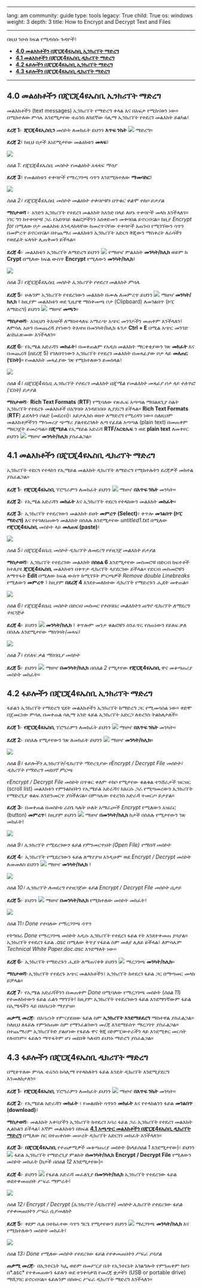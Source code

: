 

---

lang: am
community: guide
type: tools
legacy: True
child: True
os: windows
weight: 3
depth: 3
title: How to Encrypt and Decrypt Text and Files

---

በዚህ ንዑስ ክፍል የሚዳሰሱ ጉዳዮች፤

- [**4.0 መልእክቶችን በጂፒጂ4ዩኤስቢ ኢንክሪፕት ማድረግ**](#4.0)
- [**4.1 መልእክቶችን በጂፒጂ4ዩኤስቢ ዲክሪፕት ማድረግ**](#4.1)
- [**4.2 ፋይሎችን በጂፒጂ4ዩኤስቢ ኢንክሪፕት ማድረግ**](#4.2)
- [**4.3 ፋይሎችን በጂፒጂ4ዩኤስቢ ዲክሪፕት ማድረግ**](#4.3)

-------

<a name="4.0"></a>
## 4.0 መልዕክቶችን በጂፒጂ4ዩኤስቢ ኢንክሪፕት ማድረግ ##

መልእክቶችን (text messages) ኢንክሪፕት የማድረግ ቀላል እና በአፍታ የሚከናወን ነው። በሚከተለው ምሳሌ እንደሚታየው ቴሬንስ ለጓደኛው ሳሊማ ኢንክሪፕት የተደረገ መልእክት ይልካል፤

**ደረጃ 1**፦ **ጂፒጂ4ዩኢስቢን** መስኮት ለመክፈት ይህንን **እጥፍ ንኬት** ![](/sbox/screen/gpg4usb-en/03.png) ማድረግ። 

**ደረጃ 2**፤ ከዚህ በታች እነደሚታየው መልዕክቱን **መጻፍ**፤

![](/sbox/screen/gpg4usb-en/19.png)

*ስዕል 1: የጂፒጂ4ዩኤስቢ መስኮት የመልዕክት አጻጻፍ ማሳያ*

**ደረጃ 3**፤ የመልዕክቱን ተቀባዮች የማረጋገጫ ሳጥን እንደሚከተለው **ማመሳከር**፤

![](/sbox/screen/gpg4usb-en/20.png)

*ስዕል 2፤ የጂፒጂ4ዩኤስቢ መስኮት መልዕክት ተቀባዮቹን በጥቁር ቀልሞ ተከቦ ይታያል*

**ማስታወሻ** ፦ አንድን ኢንክሪፕት የተደረገ መልእክት ከአንድ በላይ ለሆኑ ተቀባዮች መላክ እንችላለን። ነገር ግን ከተቀባዮቹ ጋራ የአደባባይ ቁልፎቻችንን አስቀድመን መቀባበል ይኖርብናል። ከዚያ *Encrypt for* በሚለው ቦታ መልእክቱ እንዲላክላቸው  ከመረጥናቸው ተቀባዮች አጠገብ የሚገኘውን ሳጥን በመምረጥ ይኖርብናል። በተጨማሪ መልእክቱን ኢንክሪፕት አድርጎ ቅጂውን ማስቀረት ለራሳችን የወደፊት ፍላጎት ሊጠቅመን ይችላል።

**ደረጃ 4**፦ መልእክቱን ኢንክሪፕት ለማድረግ ይህንን  ![](/sbox/screen/gpg4usb-en/21.png) የማዘዣ ምልእክት **መንካት/ክሊክ** ወይም ከ **Crypt** በሚለው ክፍል ውስጥ **Encrypt** የሚለውን **መንካት/ክሊክ**፤

![](/sbox/screen/gpg4usb-en/22.png)

*ስዕል 3፤ የጂፒጂ4ዩኤስቢ መስኮት ኢንክሪፕት የተደረገ መልእክት ምሳሌ*

**ደረጃ 5**፦ ሁሉንም ኢንክሪፕት የተደረገውን መልእክት በሙሉ ለመምረጥ ይህንን  ![](/sbox/screen/gpg4usb-en/23.png) ማዘዣ **መንካት/ክሊክ** ፤ ከዚያም  መልእክቱን ወደ ጊዜያዊ ማስቀመጫ ቦታ (Clipboard) ለመገልበጥ (ኮፒ ለማድረግ) ይህንን  ![](/sbox/screen/gpg4usb-en/24.png) ማዘዣ **መጫን**። 

**ማስታወሻ**፦ እነዚህን ትእዛዞች ለማስተላለፍ አማራጭ አጭር መንገዶችን መጠቀም እንችላለን፤ ለምሳሌ አሁን በመጨረሻ ያየነውን ትእዛዝ በመንካት/ክሊክ ፋንታ **Ctrl + E** በሚል አጭር መንገድ ልናስፈጽመው እንችላለን። 

**ደረጃ 6**፦ የኢሜል አድራሻን **መክፈት**፤ በመቀጠልም የአዲስ መልእክት ማርቀቂያውን ገጽ **መክፈት** እና በመጨረሻ (በደረጃ 5) የገለበጥነውን ኢንክሪፕት የተደረገ መልእክት  በመጻፊያው ቦታ ላይ **መለጠር (ፔስት)**። የመልእክት መጻፊያው ገጽ  የሚከተለውን ይመስላል፤

![](/sbox/screen/gpg4usb-en/25.png)

*ስዕል 4፤ በጂፒጂ4ዩሴቢ ኢንክሪፕት የተደረገ መልእክት በጂሜል የመልእክት መጻፊያ ቦታ ላይ ተለጥፎ (ፔስት) ይታያል*

**ማስታወሻ**፦ **Rich Text Formats** (**RTF**) የሚባለው የጽሑፍ አጣጣል ማበልጸጊያ ስልት  ኢንክሪፕት  የተደረጉ መልእክቶች በአግባቡ እንዳይነበቡ ሊያደርግ ይችላል። **Rich Text Formats** (**RTF**) ፊደላትን ቦልድ (መደረብ)፣ አይታሊክስ ወዘተ ለማድረግ የሚረዳን ነው። ስለዚህም መልእክቶቻችንን ማሳመሪያ ጭማሪ ያልተደረገለት ሌጣ የፊደል አጣጣል (plain text) በመጠቀም ማዘጋጀት ይመረጣል። **በጂሜይል** የኢሜይል አድራሻ **RTF/አርቲኤፍ** ን ወደ  **plain text** ለመቀየር ይህንን ![](/sbox/screen/gpg4usb-en/26.png) ማዘዣ **መንካት/ክሊክ** ያስፈልጋል። 


<a name="4.1"></a>
## 4.1 መልእክቶችን በጂፒጂ4ዩኤስቢ ዲክሪፕት ማድረግ ##

ኢንክሪፕት ተደርጎ የተላከን የኢሜይል መልእክት ዲክሪፕት ለማድረግ የሚከተሉትን ደረጃዎች መከተል ያስፈልጋል።

**ደረጃ 1**፦ **የጂፒጂ4ዩኤስቢ** ፕሮግራምን ለመክፈት ይህንን  ![](/sbox/screen/gpg4usb-en/03.png) ማዘዣ **በእጥፍ ንኬት** መንካት። 

**ደረጃ 2**፦ የኢሜል አድራሻን **መክፈት** እና ኢንክሪፕት ተደርጎ የተላከውን መልእክት **መክፈት**። 

**ደረጃ 3**፦ ኢንክሪፕት የተደረገውን መልእክት ይዘት **መምረጥ (Select)**፣ ቀጥሎ **መገልበጥ (ኮፒ ማድረግ)** እና የተገለበጠውን መልእክት በስእሉ እንደሚታየው *untitled1.txt* በሚለው  **የጂፒጂ4ዩኤስቢ** መስኮት ላይ **መለጠፍ (paste)**፤

![](/sbox/screen/gpg4usb-en/27.png)

*ስዕል 5፤ በጂፒጂ4ዩሴቢ መስኮት ዲክሪፕት ለመደረግ የተዘጋጀ መልእክት ይታያል*

**ማስታወሻ**፦ ኢንክሪፕት የተደረገው መልእክት **በስዕል 6** እንደሚታየው መስመሮቹ በድርብ ክፍተቶች ከተለያዩ  **ጂፒጂ4ዩኤስቢ** መልእክቱን በቀጥታ ዲክሪፕት ላያደርገው ይችላል። የድርብ መስመሮቹን ለማጥፋት **Edit** በሚለው ክፍል ውስጥ ከሚገኙት ምርጫዎች *Remove double Linebreaks* የሚለውን **መምረጥ** ፤ ከዚያም **በደረጃ 4** እንደተመለከተው ዲክሪፕት የማድረጉን ሒደት መቀጠል። 

![](/sbox/screen/gpg4usb-en/28.png)

*ስዕል 6፤ የጂፒጂ4ዩሴቢ መስኮት በድርብ መስመር የተሰባበረ መልእክትን ጠግኖ ዲክሪፕት ለማደረግ ተዘጋጅቶ*
 
**ደረጃ 4**፦ ይህንን  ![](/sbox/screen/gpg4usb-en/29.png) **መንካት/ክሊክ** ፤ ቀጥሎም መንታ ቁልፎቹን ስንፈጥር የሰጠነውን የይለፍ ቃለ በስእሉ እንደሚታየው ማስገባት/መጻፍ፤

![](/sbox/screen/gpg4usb-en/30.png)

*ስዕል 7፤ የይለፍ ቃል ማስገቢያ መስኮት*

**ደረጃ 5**፦ ይህንን  ![](/sbox/screen/gpg4usb-en/09.png) ማዘዣ **በመንካት/ክሊክ** *በስእል 2* የሚታየው **የጂፒጂ4ዩኤስቢ** ዋና መቆጣጠሪያ መስኮት መክፈት። 


<a name="4.2"></a>
## 4.2 ፋይሎችን በጂፒጂ4ዩኤስቢ ኢንክሪፕት ማድረግ ##

ፋይልን ኢንክሪፕት የማድረግ ሂደት መልእክቶችን ኢንክሪፕት ከማድረግ ጋር የሚመሳሰል ነው። ቀድሞ በጀመርነው ምሳሌ በመቀጠል ሳሊማ አንድ ፋይል ኢንክሪፕት አድርጋ ለቴረንስ ትልክለታለች።

**ደረጃ 1**፦ **የጂፒጂ4ዩኤስቢ** ፕሮግራምን ለመክፈት ይህንን  ![](/sbox/screen/gpg4usb-en/03.png) ማዘዣ **በእጥፍ ንኬት** መንካት።

**ደረጃ 2**፦ በስእሉ የሚታየውን ገጽ ለመክፈት ይህንን ![](/sbox/screen/gpg4usb-en/31.png) ማዘዣ **መንካት/ክሊክ**።

![](/sbox/screen/gpg4usb-en/32.png)

*ስዕል 8፤ ፋይሎችን ኢንክሪፕት/ዲክሪፕት ማድረጊያው የEncrypt / Decrypt File መስኮት፤ ዲክሪፕት የማድረግ መደበኛ ምርጫ*

የ*Encrypt / Decrypt File* መስኮት በጥቁር ቀለም ተከቦ የሚታየው ቁልቁል ተንሸራታች ዝርዝር (scroll list) መልእክቱን የምንልክበትን የኢሜይል አድራሻና ከእርሱ ጋራ የሚጣመረውን  ኢንክሪፕት የማድረጊያ ቁልፍ እንድንመርጥ ያስችለናል። በምሳሌው የቴረንስ አድራሻ ተመርጦ ይታያል።

**ደረጃ 3**፦ በመቀጠል በመስኮቱ ራስጌ ካሉት ሁለት አማራጮች *Encrypt* የሚለውን  አዝራር (button) **መምረጥ**፤ ከዚያም ይህንን ![](/sbox/screen/gpg4usb-en/33.png) ማዘዣ **በመንካት/ክሊክ** ከታች በስእሉ የሚታየውን ገጽ መክፈት፤

![](/sbox/screen/gpg4usb-en/34.png)

*ስዕል 9፤ ኢንክሪፕት የሚደረገውን ፋይል የምንመርጥበት (Open File) የማሰሻ መስኮት*

**ደረጃ 4**፦ ኢንክሪፕት የሚደረገውን ፋይል ለማያያዝ እንዲሁም ወደ *Encrypt / Decrypt* መስኮት ለመመለስ ይህንን ![](/sbox/screen/gpg4usb-en/35.png) ማዘዣ **መንካት/ክሊክ** ፤

![](/sbox/screen/gpg4usb-en/36.png)

*ስዕል 10፤ ኢንክሪፕት ለመደረግ የተዘጋጀው ፋይል Encrypt / Decrypt File መስኮት ሲታይ*

**ደረጃ 5**፦ ይህንን  ![](/sbox/screen/gpg4usb-en/09.png) ማዘዣ **በመንካት/ክሊክ** የሚከተለው መስኮት መክፈት፤

![](/sbox/screen/gpg4usb-en/38.png)

*ስዕል 11፤ Done  የተባለው የማረጋገጫ ሳጥን*

የትግበራ *Done* የማረጋገጫ መስኮት አዲሱ ኢንክሪፕት የተደረገ ፋይል የት እንደተቀመጠ ያሳያል። ኢንክሪፕት የተደረገ ፋይል  *.asc* በሚለው ቅጥያ የፋይል ስም መለያ ሊለይ ይችላል፤ ለምሳሌም *Technical White Paper.doc.asc* እንደማለት ነው። 

**ደረጃ 6**፦ ኢንክሪፕት የማድረጉን ሒደት ለማጠናቀቅ ይህንን ![](/sbox/screen/gpg4usb-en/09.png) ማረጋገጫ **መንካት/ክሊክ**። 

**ማስታወሻ**፦ኢንክሪፕት የተደረጉ አጭር መልእክቶችን፣ ኢንክሪፕት ከተደረገ ፋይል ጋር በማጣመር መላክ ይቻላል። 

**ደረጃ 7**፦ የኢሜል አድራሻችንን በመጠቀም *Done* በሚባለው የማረጋገጫ መስኮት (*ስዕል 11*) የተመለከተውን ፋይል ፈልጎ ማግኘት፤ ከዚያም ኢንክሪፕት የተደረገውን ፋይል እንደማንኛውም ፋይል በኢሜላችን ላይ በአባሪነት ማያያዝ። 

**ጠቃሚ መረጃ**፦ በአባሪነት የምናያይዘው ፋይል ስም **ኢንክሪፕት እንደማይደረግ** ማስተዋል ያስፈልጋል። ስለዚህ ለፋይሉ የምንሰጠው ስም የማንፈልገውን መረጃ እንደማይሰጥ ማረጋገጥ ያስፈልጋል። በተጨማሪም ኢንክሪፕትድ ያልሆነው የፋይሉ ዋና ቅጂ በኮምፒውተራችን ላይ እንደሚቀር መርሳት የለብንም። ፋይሉን ማጥፋትም ሆነ መደበቅ ካለብን ይህንኑ ማድረግ ያስፈልጋል።


<a name="4.3"></a>
## 4.3 ፋይሎችን በጂፒጂ4ዩኤስቢ ዲክሪፕት ማድረግ ##

በሚቀጥለው ምሳሌ ቴሬንስ ከሳሊማ የተላከለትን ፋይል እንዴት ዲክሪፕት እንደሚያደርግ እንመለከታለን።

**ደረጃ 1**፦ **የጂፒጂ4ዩኤስቢ** ፕሮግራምን ለመክፈት ይህንን  ![](/sbox/screen/gpg4usb-en/03.png) ማዘዣ **በእጥፍ ንኬት** መንካት።

**ደረጃ 2**፦ የኢሜይል አድራሻን **መክፈት** ፣ የመልዕክት ሳጥኑን **መክፈት** እና የተላከልንን ፋይል **መገልበጥ (download)**፤

**ማስታወሻ**፦ መልእክት አቀባያችን ኢንክሪፕት ከተደረገ አባሪ ፋይል ጋራ ኢንክሪፕት የተደረገ መልእክት ሊልክልን ይችላል፤ እኛም መልእክቱን  በክፍል [**4.1 አጫጭር መልእክቶችን በጂፒጂ4ዩኤስቢ ዲክሪፕት ማድረግ**](/am/gpg4usb-encryptdecrypt#4.1) በሚለው ስር በተጠቀሰው መሠረት ዲክሪፕት አድርገን መክፈት እንችላለን።

**ደረጃ 3**፦ **በጂፒጂ4ዩኤስቢ** የተጠቃሚዎች መቆጣጠሪያ መስኮት (ከላይ*ስዕል 1* እንደሚታየው)፣ ይህንን ![](/sbox/screen/gpg4usb-en/31.png) ፋይል ኢንክሪፕት የማድረጊያ ምልክት **በመንካት/ክሊክ**  **Encrypt / Decrypt File** የሚለውን መስኮት መክፈት (ከታች *በስዕል 12* እንደሚታየው)። 

**ደረጃ 4**፦ ይህንን ![](/sbox/screen/gpg4usb-en/33.png) የፋይል አድራሻ መፈለጊያ **በመንካት/ክሊክ**  ኢንክሪፕት የተደረገው ፋይል ወደተቀመጠበት ሥፍራ ማምራት፤

![](/sbox/screen/gpg4usb-en/37.png) 

*ስዕል 12፤ Encrypt / Decrypt (ኢንክሪፕት /ዲክሪፕት) መስኮት ኢክሪፕት የተደረገው ፋይል የተቀመጠበትን ሥፍራ ሲያመለክት*

**ደረጃ  5**፦ ቀደም ሲል በተከፈተው ሳጥን ግርጌ የሚታየውን ይህንን ![](/sbox/screen/gpg4usb-en/09.png) ማረጋገጫ **መንካት/ክሊክ** እና የሚከተለውን መስኮት መክፈት፤

![](/sbox/screen/gpg4usb-en/39.png) 

*ስዕል 13፤ Done የሚለው መስኮት የተደረገው ፋይል የተቀመጠበትን ሥፍራ ያሳያል*

**ጠቃሚ መረጃ**፦ በኢንተርኔት ካፌ ወይም በመሥርያ ቤት የኢንተርኔት አገልግሎት የምንጠቀም ከሆነ በ*.asc* የተቀመጠውን ፋይሉን ወደ ተንቀሳቃሽ የመረጃ ቋታችን (USB or portable drive) ማሸጋገር ይኖርብናል። ፋይሉንም በስውር ሥፍራ ዲክሪፕት ማድረግ እንችላለን። 


